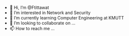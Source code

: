 - 👋 Hi, I’m @Ftittawat
- 👀 I’m interested in Network and Security
- 🌱 I’m currently learning Computer Engineering at KMUTT
- 💞️ I’m looking to collaborate on ...
- 📫 How to reach me ...

<!---
Ftittawat/Ftittawat is a ✨ special ✨ repository because its `README.md` (this file) appears on your GitHub profile.
You can click the Preview link to take a look at your changes.
--->
